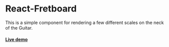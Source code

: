 # React-Fretboard

This is a simple component for rendering a few different scales on the neck of the Guitar.

####  [Live demo](http://kodemonki.com/projects/react/fretboard/)

